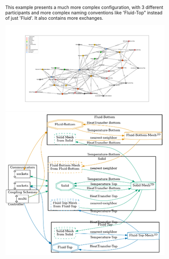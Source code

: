 This example presents a much more complex configuration, with 3 different participants and more complex naming conventions like 'Fluid-Top" instead of just 'Fluid'. It also contains more exchanges. 

![](config_graph.png)
![](image.png)
